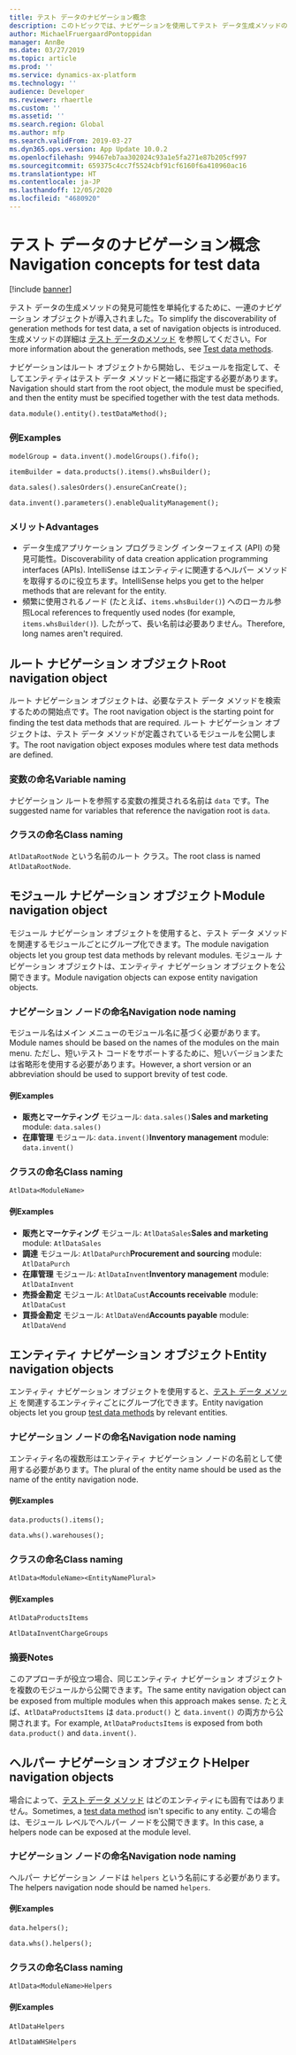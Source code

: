 ```yaml
---
title: テスト データのナビゲーション概念
description: このトピックでは、ナビゲーションを使用してテスト データ生成メソッドの発見可能性を単純化する方法に関する情報を提供します。
author: MichaelFruergaardPontoppidan
manager: AnnBe
ms.date: 03/27/2019
ms.topic: article
ms.prod: ''
ms.service: dynamics-ax-platform
ms.technology: ''
audience: Developer
ms.reviewer: rhaertle
ms.custom: ''
ms.assetid: ''
ms.search.region: Global
ms.author: mfp
ms.search.validFrom: 2019-03-27
ms.dyn365.ops.version: App Update 10.0.2
ms.openlocfilehash: 99467eb7aa302024c93a1e5fa271e87b205cf997
ms.sourcegitcommit: 659375c4cc7f5524cbf91cf6160f6a410960ac16
ms.translationtype: HT
ms.contentlocale: ja-JP
ms.lasthandoff: 12/05/2020
ms.locfileid: "4680920"
---
```

# <a name="navigation-concepts-for-test-data"></a><span data-ttu-id="9ffc0-103">テスト データのナビゲーション概念</span><span class="sxs-lookup"><span data-stu-id="9ffc0-103">Navigation concepts for test data</span></span>

[!include [banner](../includes/banner.md)]

<span data-ttu-id="9ffc0-104">テスト データの生成メソッドの発見可能性を単純化するために、一連のナビゲーション オブジェクトが導入されました。</span><span class="sxs-lookup"><span data-stu-id="9ffc0-104">To simplify the discoverability of generation methods for test data, a set of navigation objects is introduced.</span></span> <span data-ttu-id="9ffc0-105">生成メソッドの詳細は [テスト データのメソッド](test-data-methods.md) を参照してください。</span><span class="sxs-lookup"><span data-stu-id="9ffc0-105">For more information about the generation methods, see [Test data methods](test-data-methods.md).</span></span>

<span data-ttu-id="9ffc0-106">ナビゲーションはルート オブジェクトから開始し、モジュールを指定して、そしてエンティティはテスト データ メソッドと一緒に指定する必要があります。</span><span class="sxs-lookup"><span data-stu-id="9ffc0-106">Navigation should start from the root object, the module must be specified, and then the entity must be specified together with the test data methods.</span></span>

```xpp
data.module().entity().testDataMethod();
```

### <a name="examples"></a><span data-ttu-id="9ffc0-107">例</span><span class="sxs-lookup"><span data-stu-id="9ffc0-107">Examples</span></span>

```xpp
modelGroup = data.invent().modelGroups().fifo();

itemBuilder = data.products().items().whsBuilder();

data.sales().salesOrders().ensureCanCreate();

data.invent().parameters().enableQualityManagement();
```

### <a name="advantages"></a><span data-ttu-id="9ffc0-108">メリット</span><span class="sxs-lookup"><span data-stu-id="9ffc0-108">Advantages</span></span>

- <span data-ttu-id="9ffc0-109">データ生成アプリケーション プログラミング インターフェイス (API) の発見可能性。</span><span class="sxs-lookup"><span data-stu-id="9ffc0-109">Discoverability of data creation application programming interfaces (APIs).</span></span> <span data-ttu-id="9ffc0-110">IntelliSense はエンティティに関連するヘルパー メソッドを取得するのに役立ちます。</span><span class="sxs-lookup"><span data-stu-id="9ffc0-110">IntelliSense helps you get to the helper methods that are relevant for the entity.</span></span>
- <span data-ttu-id="9ffc0-111">頻繁に使用されるノード (たとえば、`items.whsBuilder()`) へのローカル参照</span><span class="sxs-lookup"><span data-stu-id="9ffc0-111">Local references to frequently used nodes (for example, `items.whsBuilder()`).</span></span> <span data-ttu-id="9ffc0-112">したがって、長い名前は必要ありません。</span><span class="sxs-lookup"><span data-stu-id="9ffc0-112">Therefore, long names aren't required.</span></span>

## <a name="root-navigation-object"></a><span data-ttu-id="9ffc0-113">ルート ナビゲーション オブジェクト</span><span class="sxs-lookup"><span data-stu-id="9ffc0-113">Root navigation object</span></span>

<span data-ttu-id="9ffc0-114">ルート ナビゲーション オブジェクトは、必要なテスト データ メソッドを検索するための開始点です。</span><span class="sxs-lookup"><span data-stu-id="9ffc0-114">The root navigation object is the starting point for finding the test data methods that are required.</span></span> <span data-ttu-id="9ffc0-115">ルート ナビゲーション オブジェクトは、テスト データ メソッドが定義されているモジュールを公開します。</span><span class="sxs-lookup"><span data-stu-id="9ffc0-115">The root navigation object exposes modules where test data methods are defined.</span></span>

### <a name="variable-naming"></a><span data-ttu-id="9ffc0-116">変数の命名</span><span class="sxs-lookup"><span data-stu-id="9ffc0-116">Variable naming</span></span>

<span data-ttu-id="9ffc0-117">ナビゲーション ルートを参照する変数の推奨される名前は `data` です。</span><span class="sxs-lookup"><span data-stu-id="9ffc0-117">The suggested name for variables that reference the navigation root is `data`.</span></span>

### <a name="class-naming"></a><span data-ttu-id="9ffc0-118">クラスの命名</span><span class="sxs-lookup"><span data-stu-id="9ffc0-118">Class naming</span></span>

<span data-ttu-id="9ffc0-119">`AtlDataRootNode` という名前のルート クラス。</span><span class="sxs-lookup"><span data-stu-id="9ffc0-119">The root class is named `AtlDataRootNode`.</span></span>

## <a name="module-navigation-object"></a><span data-ttu-id="9ffc0-120">モジュール ナビゲーション オブジェクト</span><span class="sxs-lookup"><span data-stu-id="9ffc0-120">Module navigation object</span></span>

<span data-ttu-id="9ffc0-121">モジュール ナビゲーション オブジェクトを使用すると、テスト データ メソッドを関連するモジュールごとにグループ化できます。</span><span class="sxs-lookup"><span data-stu-id="9ffc0-121">The module navigation objects let you group test data methods by relevant modules.</span></span> <span data-ttu-id="9ffc0-122">モジュール ナビゲーション オブジェクトは、エンティティ ナビゲーション オブジェクトを公開できます。</span><span class="sxs-lookup"><span data-stu-id="9ffc0-122">Module navigation objects can expose entity navigation objects.</span></span>

### <a name="navigation-node-naming"></a><span data-ttu-id="9ffc0-123">ナビゲーション ノードの命名</span><span class="sxs-lookup"><span data-stu-id="9ffc0-123">Navigation node naming</span></span>

<span data-ttu-id="9ffc0-124">モジュール名はメイン メニューのモジュール名に基づく必要があります。</span><span class="sxs-lookup"><span data-stu-id="9ffc0-124">Module names should be based on the names of the modules on the main menu.</span></span> <span data-ttu-id="9ffc0-125">ただし、短いテスト コードをサポートするために、短いバージョンまたは省略形を使用する必要があります。</span><span class="sxs-lookup"><span data-stu-id="9ffc0-125">However, a short version or an abbreviation should be used to support brevity of test code.</span></span>

#### <a name="examples"></a><span data-ttu-id="9ffc0-126">例</span><span class="sxs-lookup"><span data-stu-id="9ffc0-126">Examples</span></span>

- <span data-ttu-id="9ffc0-127">**販売とマーケティング** モジュール: `data.sales()`</span><span class="sxs-lookup"><span data-stu-id="9ffc0-127">**Sales and marketing** module: `data.sales()`</span></span>
- <span data-ttu-id="9ffc0-128">**在庫管理** モジュール: `data.invent()`</span><span class="sxs-lookup"><span data-stu-id="9ffc0-128">**Inventory management** module: `data.invent()`</span></span>

### <a name="class-naming"></a><span data-ttu-id="9ffc0-129">クラスの命名</span><span class="sxs-lookup"><span data-stu-id="9ffc0-129">Class naming</span></span>

`AtlData<ModuleName>`

#### <a name="examples"></a><span data-ttu-id="9ffc0-130">例</span><span class="sxs-lookup"><span data-stu-id="9ffc0-130">Examples</span></span>

- <span data-ttu-id="9ffc0-131">**販売とマーケティング** モジュール: `AtlDataSales`</span><span class="sxs-lookup"><span data-stu-id="9ffc0-131">**Sales and marketing** module: `AtlDataSales`</span></span>
- <span data-ttu-id="9ffc0-132">**調達** モジュール: `AtlDataPurch`</span><span class="sxs-lookup"><span data-stu-id="9ffc0-132">**Procurement and sourcing** module: `AtlDataPurch`</span></span>
- <span data-ttu-id="9ffc0-133">**在庫管理** モジュール: `AtlDataInvent`</span><span class="sxs-lookup"><span data-stu-id="9ffc0-133">**Inventory management** module: `AtlDataInvent`</span></span>
- <span data-ttu-id="9ffc0-134">**売掛金勘定** モジュール: `AtlDataCust`</span><span class="sxs-lookup"><span data-stu-id="9ffc0-134">**Accounts receivable** module: `AtlDataCust`</span></span>
- <span data-ttu-id="9ffc0-135">**買掛金勘定** モジュール: `AtlDataVend`</span><span class="sxs-lookup"><span data-stu-id="9ffc0-135">**Accounts payable** module: `AtlDataVend`</span></span>

## <a name="entity-navigation-objects"></a><span data-ttu-id="9ffc0-136">エンティティ ナビゲーション オブジェクト</span><span class="sxs-lookup"><span data-stu-id="9ffc0-136">Entity navigation objects</span></span>

<span data-ttu-id="9ffc0-137">エンティティ ナビゲーション オブジェクトを使用すると、[テスト データ メソッド](test-data-methods.md) を関連するエンティティごとにグループ化できます。</span><span class="sxs-lookup"><span data-stu-id="9ffc0-137">Entity navigation objects let you group [test data methods](test-data-methods.md) by relevant entities.</span></span>

### <a name="navigation-node-naming"></a><span data-ttu-id="9ffc0-138">ナビゲーション ノードの命名</span><span class="sxs-lookup"><span data-stu-id="9ffc0-138">Navigation node naming</span></span>

<span data-ttu-id="9ffc0-139">エンティティ名の複数形はエンティティ ナビゲーション ノードの名前として使用する必要があります。</span><span class="sxs-lookup"><span data-stu-id="9ffc0-139">The plural of the entity name should be used as the name of the entity navigation node.</span></span>

#### <a name="examples"></a><span data-ttu-id="9ffc0-140">例</span><span class="sxs-lookup"><span data-stu-id="9ffc0-140">Examples</span></span>

```xpp
data.products().items();

data.whs().warehouses();
```

### <a name="class-naming"></a><span data-ttu-id="9ffc0-141">クラスの命名</span><span class="sxs-lookup"><span data-stu-id="9ffc0-141">Class naming</span></span> 

`AtlData<ModuleName><EntityNamePlural>`

#### <a name="examples"></a><span data-ttu-id="9ffc0-142">例</span><span class="sxs-lookup"><span data-stu-id="9ffc0-142">Examples</span></span>

```xpp
AtlDataProductsItems

AtlDataInventChargeGroups
```

### <a name="notes"></a><span data-ttu-id="9ffc0-143">摘要</span><span class="sxs-lookup"><span data-stu-id="9ffc0-143">Notes</span></span>

<span data-ttu-id="9ffc0-144">このアプローチが役立つ場合、同じエンティティ ナビゲーション オブジェクトを複数のモジュールから公開できます。</span><span class="sxs-lookup"><span data-stu-id="9ffc0-144">The same entity navigation object can be exposed from multiple modules when this approach makes sense.</span></span> <span data-ttu-id="9ffc0-145">たとえば、`AtlDataProductsItems` は `data.product()` と `data.invent()` の両方から公開されます。</span><span class="sxs-lookup"><span data-stu-id="9ffc0-145">For example, `AtlDataProductsItems` is exposed from both `data.product()` and `data.invent()`.</span></span>

## <a name="helper-navigation-objects"></a><span data-ttu-id="9ffc0-146">ヘルパー ナビゲーション オブジェクト</span><span class="sxs-lookup"><span data-stu-id="9ffc0-146">Helper navigation objects</span></span>

<span data-ttu-id="9ffc0-147">場合によって、[テスト データ メソッド](test-data-methods.md) はどのエンティティにも固有ではありません。</span><span class="sxs-lookup"><span data-stu-id="9ffc0-147">Sometimes, a [test data method](test-data-methods.md) isn't specific to any entity.</span></span> <span data-ttu-id="9ffc0-148">この場合は、モジュール レベルでヘルパー ノードを公開できます。</span><span class="sxs-lookup"><span data-stu-id="9ffc0-148">In this case, a helpers node can be exposed at the module level.</span></span> 

### <a name="navigation-node-naming"></a><span data-ttu-id="9ffc0-149">ナビゲーション ノードの命名</span><span class="sxs-lookup"><span data-stu-id="9ffc0-149">Navigation node naming</span></span>

<span data-ttu-id="9ffc0-150">ヘルパー ナビゲーション ノードは `helpers` という名前にする必要があります。</span><span class="sxs-lookup"><span data-stu-id="9ffc0-150">The helpers navigation node should be named `helpers`.</span></span>

#### <a name="examples"></a><span data-ttu-id="9ffc0-151">例</span><span class="sxs-lookup"><span data-stu-id="9ffc0-151">Examples</span></span>

```xpp
data.helpers();

data.whs().helpers();
```

### <a name="class-naming"></a><span data-ttu-id="9ffc0-152">クラスの命名</span><span class="sxs-lookup"><span data-stu-id="9ffc0-152">Class naming</span></span>

`AtlData<ModuleName>Helpers`

#### <a name="examples"></a><span data-ttu-id="9ffc0-153">例</span><span class="sxs-lookup"><span data-stu-id="9ffc0-153">Examples</span></span>

```xpp
AtlDataHelpers

AtlDataWHSHelpers
```
